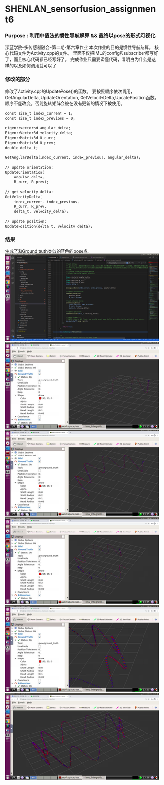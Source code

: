 # SHENLAN_sensorfusion_assignment6
### Purpose : 利用中值法的惯性导航解算 && 最终以pose的形式可视化
深蓝学院-多传感器融合-第二期-第六章作业
本次作业的目的是惯性导航结算。
核心代码文件为Activity.cpp的文件。
里面不仅把IMU的config和subscriber都写好了，而且核心代码都已经写好了。
完成作业只需要读懂代码，看明白为什么是这样的以及如何调用就可以了

### 修改的部分
修改了Activity.cpp的UpdatePose()的函数。
要按照顺序依次调用，GetAngularDelta, UpdateOrientation, GetVelocityDelta,UpdatePosition函数。
顺序不能改变，否则旋转矩阵会被在没有更新的情况下被使用。

```
const size_t index_current = 1;
const size_t index_previous = 0;

Eigen::Vector3d angular_delta;
Eigen::Vector3d velocity_delta;
Eigen::Matrix3d R_curr;
Eigen::Matrix3d R_prev;
double delta_t;

GetAngularDelta(index_current, index_previous, angular_delta);

// update orientation:
UpdateOrientation(
    angular_delta,
    R_curr, R_prev);

// get velocity delta:
GetVelocityDelta(
    index_current, index_previous,
    R_curr, R_prev,
    delta_t, velocity_delta);

// update position:
UpdatePosition(delta_t, velocity_delta);
```

### 结果
生成了和Ground truth类似的蓝色的pose点。
![figure1](https://github.com/Fred159/SHENLAN_sensorfusion_assignment6/blob/main/figures/l6_assignment_1.png)
![figure2](https://github.com/Fred159/SHENLAN_sensorfusion_assignment6/blob/main/figures/l6_assignment_2.png)
![figure3](https://github.com/Fred159/SHENLAN_sensorfusion_assignment6/blob/main/figures/l6_assignment_3.png)
![figure4](https://github.com/Fred159/SHENLAN_sensorfusion_assignment6/blob/main/figures/l6_assignment_4.png)
![figure5](https://github.com/Fred159/SHENLAN_sensorfusion_assignment6/blob/main/figures/l6_assignment_5.png)
![figure6](https://github.com/Fred159/SHENLAN_sensorfusion_assignment6/blob/main/figures/l6_assignment_6.png)
